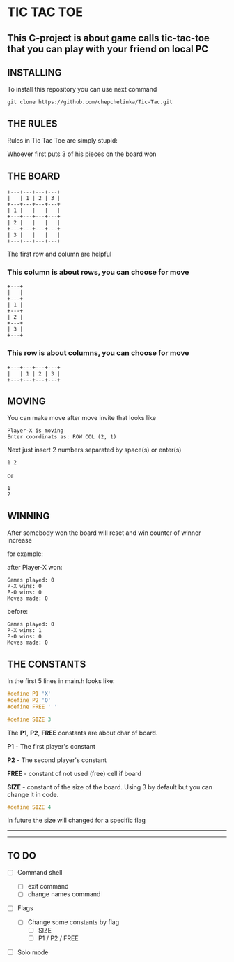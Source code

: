 # TIC TAC TOE

## This C-project is about game calls tic-tac-toe that you can play with your friend on local PC



## INSTALLING
To install this repository you can use next command

```
git clone https://github.com/chepchelinka/Tic-Tac.git
```


## THE RULES

Rules in Tic Tac Toe are simply stupid:

Whoever first puts 3 of his pieces on the board won


## THE BOARD

```
+---+---+---+---+
|   | 1 | 2 | 3 |
+---+---+---+---+
| 1 |   |   |   |
+---+---+---+---+
| 2 |   |   |   |
+---+---+---+---+
| 3 |   |   |   |
+---+---+---+---+
```

The first row and column are helpful

### This column is about rows, you can choose for move

```
+---+
|   |
+---+
| 1 |
+---+
| 2 |
+---+
| 3 |
+---+
```

### This row is about columns, you can choose for move

```
+---+---+---+---+
|   | 1 | 2 | 3 |
+---+---+---+---+
```


## MOVING

You can make move after move invite that looks like

```
Player-X is moving
Enter coordinats as: ROW COL (2, 1)
```

Next just insert 2 numbers separated by space(s) or enter(s)

```
1 2
```

or

```
1
2
```


## WINNING

After somebody won the board will reset and win counter of winner increase

for example:

after Player-X won:

```
Games played: 0
P-X wins: 0
P-O wins: 0
Moves made: 0
```

before:

```
Games played: 0
P-X wins: 1
P-O wins: 0
Moves made: 0
```


## THE CONSTANTS

In the first 5 lines in main.h looks like:

``` C
#define P1 'X'
#define P2 'O'
#define FREE ' '

#define SIZE 3
```

The __P1__, __P2__, __FREE__ constants are about char of board.

__P1__ - The first player's constant

__P2__ - The second player's constant

__FREE__ - constant of not used (free) cell if board

__SIZE__ - constant of the size of the board. Using 3 by default but you can change it in code.

``` C
#define SIZE 4
```

In future the size will changed for a specific flag

---
---

## TO DO

- [ ] Command shell

  - [ ] exit command
  - [ ] change names command

- [ ] Flags

  - [ ] Change some constants by flag
    - [ ] SIZE
    - [ ] P1 / P2 / FREE

- [ ] Solo mode

